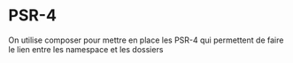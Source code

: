 # PSR-4
On utilise composer pour mettre en place les PSR-4 qui permettent de faire le lien entre les namespace et les dossiers 